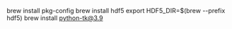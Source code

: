 brew install pkg-config
brew install hdf5
export HDF5_DIR=$(brew --prefix hdf5)
brew install python-tk@3.9